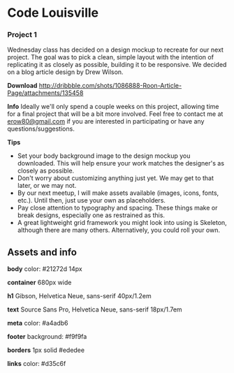 # Code Louisville
### Project 1


Wednesday class has decided on a design mockup to recreate for our next project. The goal was to pick a clean, simple layout with the intention of replicating it as closely as possible, building it to be responsive. We decided on a blog article design by Drew Wilson.

**Download**
http://dribbble.com/shots/1086888-Roon-Article-Page/attachments/135458

**Info**
Ideally we'll only spend a couple weeks on this project, allowing time for a final project that will be a bit more involved. Feel free to contact me at erow80@gmail.com if you are interested in participating or have any questions/suggestions.

**Tips**
- Set your body background image to the design mockup you downloaded. This will help ensure your work matches the designer's as closely as possible.
- Don't worry about customizing anything just yet. We may get to that later, or we may not.
- By our next meetup, I will make assets available (images, icons, fonts, etc.). Until then, just use your own as placeholders.
- Pay close attention to typography and spacing. These things make or break designs, especially one as restrained as this.
- A great lightweight grid framework you might look into using is Skeleton, although there are many others. Alternatively, you could roll your own.


## Assets and info

**body**
color: #21272d
14px

**container**
680px wide

**h1**
Gibson, Helvetica Neue, sans-serif
40px/1.2em

**text**
Source Sans Pro, Helvetica Neue, sans-serif
18px/1.7em

**meta**
color: #a4adb6

**footer**
background: #f9f9fa

**borders**
1px solid #ededee

**links**
color: #d35c6f
